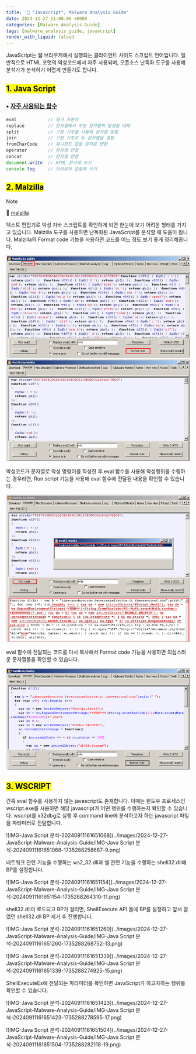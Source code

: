 ```yaml
---
title: '📑 "JavaScript", Malware Analysis Guide'
date: 2024-12-27 21:00:00 +0900
categories: [Malware Analysis Guide]
tags: [malware_analysis_guide, javascript]
render_with_liquid: falsed
---
```

JavaScript는 웹 브라우저에서 실행되는 클라이언트 사이드 스크립트 언어입니다. 일반적으로 HTML 포맷의 악성코드에서 자주 사용되며, 오픈소스 난독화 도구를 사용해 분석가가 분석하기 어렵게 만들기도 합니다.


## <mark>1. Java Script</mark>

### ▪ <u>자주 사용되는 함수</u>

```javascript
eval            // 평가 표현식
replace         // 문자열에서 부분 문자열의 발생을 대체
split           // 구분 기호를 사용해 문자열 분할
join            // 구분 기호로 두 문자열을 결합
fromCharCode    // 유니코드 값을 문자로 변환
operator        // 문자열 연결
concat          // 문자열 연결
document.write  // HTML 문서에 쓰기
console.log     // 브라우저 콘솔에 쓰기
```

## <mark>2. Malzilla</mark>

> [!NOTE]
>
> 🔗 [malzilla](https://www.malzilla.org/downloads.html)

텍스트 편집기로 악성 자바 스크립트를 확인하게 되면 한눈에 보기 어려운 형태를 가지고 있습니다. Malzilla 도구를 사용하면 난독화된 JavaScript를 분석할 때 도움이 됩니다. Malzilla의 Format code 기능을 사용하면 코드를 어느 정도 보기 좋게 정리해줍니다.

<img src="../images/2024-12-27-JavaScript-Malware-Analysis-Guide/IMG-Java Script 분석-20240911161650669-1735288222663-1.png" alt="IMG-Java Script 분석-20240911161650669" style="zoom:67%;" />

<img src="../images/2024-12-27-JavaScript-Malware-Analysis-Guide/IMG-Java Script 분석-20240911161650771-1735288230637-3.png" alt="IMG-Java Script 분석-20240911161650771" style="zoom:67%;" />

악성코드가 문자열로 악성 명령어를 작성한 후 eval 함수를 사용해 악성행위를 수행하는 경우라면, Run script 기능을 사용해 eval 함수에 전달된 내용을 확인할 수 있습니다. 

<img src="../images/2024-12-27-JavaScript-Malware-Analysis-Guide/IMG-Java Script 분석-20240911161650882-1735288242239-5.png" alt="IMG-Java Script 분석-20240911161650882" style="zoom:67%;" />

eval 함수에 전달되는 코드를 다시 복사해서 Format code 기능을 사용하면 의심스러운 문자열들을 확인할 수 있습니다.

<img src="../images/2024-12-27-JavaScript-Malware-Analysis-Guide/IMG-Java Script 분석-20240911161650972-1735288247717-7.png" alt="IMG-Java Script 분석-20240911161650972" style="zoom:67%;" />

## <mark>3. WSCRIPT</mark>

간혹 eval 함수를 사용하지 않는 javascript도 존재합니다. 이때는 윈도우 프로세스인 wscript.exe를 사용하면 해당 javascript가 어떤 행위를 수행하는지 확인할 수 있습니다. wscript를 x32dbg로 실행 후 command line에 분석하고자 하는 javascript 파일을 파라미터로 전달합니다.

![IMG-Java Script 분석-20240911161651068](../images/2024-12-27-JavaScript-Malware-Analysis-Guide/IMG-Java Script 분석-20240911161651068-1735288258687-9.png)

네트워크 관련 기능을 수행하는 ws2_32.dll과 쉘 관련 기능을 수행하는 shell32.dll에 BP를 설정합니다.

![IMG-Java Script 분석-20240911161651154](../images/2024-12-27-JavaScript-Malware-Analysis-Guide/IMG-Java Script 분석-20240911161651154-1735288264310-11.png)

shell32.dll이 로드되고 BP가 걸리면, ShellExecute API 들에 BP를 설정하고 앞서 걸었던 shell32.dll BP 제거 후 진행합니다.

![IMG-Java Script 분석-20240911161651260](../images/2024-12-27-JavaScript-Malware-Analysis-Guide/IMG-Java Script 분석-20240911161651260-1735288268752-13.png)

![IMG-Java Script 분석-20240911161651339](../images/2024-12-27-JavaScript-Malware-Analysis-Guide/IMG-Java Script 분석-20240911161651339-1735288274925-15.png)

ShellExecuteEx에 전달되는 파라미터를 확인하면 JavaScript가 하고자하는 행위를 확인할 수 있습니다.

![IMG-Java Script 분석-20240911161651423](../images/2024-12-27-JavaScript-Malware-Analysis-Guide/IMG-Java Script 분석-20240911161651423-1735288278595-17.png)

![IMG-Java Script 분석-20240911161651504](../images/2024-12-27-JavaScript-Malware-Analysis-Guide/IMG-Java Script 분석-20240911161651504-1735288282118-19.png)